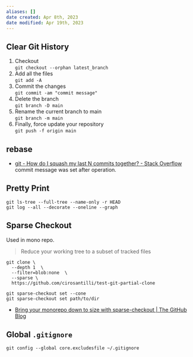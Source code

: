 ```yaml
---
aliases: []
date created: Apr 8th, 2023
date modified: Apr 19th, 2023
---
```


## Clear Git History
1. Checkout  
    `git checkout --orphan latest_branch`
2. Add all the files  
    `git add -A`
3. Commit the changes  
    `git commit -am "commit message"`
4. Delete the branch  
    `git branch -D main`
5. Rename the current branch to main  
    `git branch -m main`
6. Finally, force update your repository  
    `git push -f origin main`

## rebase
- [git - How do I squash my last N commits together? - Stack Overflow](https://stackoverflow.com/questions/5189560/how-do-i-squash-my-last-n-commits-together)  
commit message was set after operation.

## Pretty Print
`git ls-tree --full-tree --name-only -r HEAD`  
`git log --all --decorate --oneline --graph`

## Sparse Checkout
Used in mono repo.
> Reduce your working tree to a subset of tracked files

```
git clone \
  --depth 1  \
  --filter=blob:none  \
  --sparse \
  https://github.com/cirosantilli/test-git-partial-clone

git sparse-checkout set --cone
git sparse-checkout set path/to/dir
```
- [Bring your monorepo down to size with sparse-checkout | The GitHub Blog](https://github.blog/2020-01-17-bring-your-monorepo-down-to-size-with-sparse-checkout/)

## Global `.gitignore`
```
git config --global core.excludesfile ~/.gitignore
```
